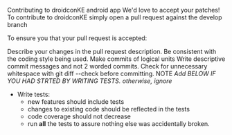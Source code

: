 Contributing to droidconKE android app
We'd love to accept your patches! To contribute to droidconKE simply open a pull request against the develop branch



To ensure you that your pull request is accepted:

Describe your changes in the pull request description.
Be consistent with the coding style being used.
Make commits of logical units
Write descriptive commit messages and not 2 worded commits.
Check for unnecessary whitespace with git diff --check before committing.
NOTE
*Add BELOW IF YOU HAD STRTED BY WRITING TESTS. otherwise, ignore*
* Write tests:
  * new features should include tests
  * changes to existing code should be reflected in the tests
  * code coverage should not decrease
  * run **all** the tests to assure nothing else was accidentally broken.
